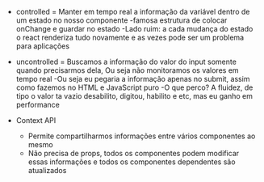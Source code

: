 
* controlled = Manter em tempo real a informação da variável dentro de um estado no nosso componente
    -famosa estrutura de colocar onChange e guardar no estado
    -Lado ruim: a cada mudança do estado o react renderiza tudo novamente e as vezes pode ser um problema para aplicações

* uncontrolled = Buscamos a informação do valor do input somente quando precisarmos dela, Ou seja não monitoramos os valores em tempo real
    -Ou seja eu pegaria a informação apenas no submit, assim como fazemos no HTML e JavaScript puro
    -O que perco? A fluidez, de tipo o valor ta vazio desabilito, digitou, habilito e etc, mas eu ganho em performance

* Context API 
    - Permite compartilharmos informações entre vários componentes ao mesmo
    - Não precisa de props, todos os componentes podem modificar essas informações e todos os componentes dependentes são atualizados
